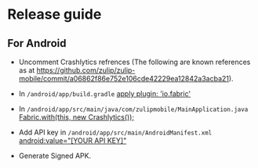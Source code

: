 # Release guide

## For Android

* Uncomment Crashlytics refrences (The following are known references as at https://github.com/zulip/zulip-mobile/commit/a06862f86e752e106cde42229ea12842a3acba21). 

- In `/android/app/build.gradle`  [apply plugin: 'io.fabric'](https://github.com/zulip/zulip-mobile/blob/master/android/app/build.gradle#L138)

- In `/android/app/src/main/java/com/zulipmobile/MainApplication.java` [Fabric.with(this, new Crashlytics());](https://github.com/zulip/zulip-mobile/blob/master/android/app/src/main/java/com/zulipmobile/MainApplication.java#L26)

* Add API key in `/android/app/src/main/AndroidManifest.xml` [android:value="[YOUR API KEY]"](https://github.com/zulip/zulip-mobile/blob/master/android/app/src/main/AndroidManifest.xml#L32)

* Generate Signed APK.
